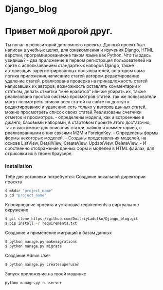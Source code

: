 # Django_blog
# Привет мой дрогой друг.
Ты попал в репозиторий дипломного проекта. Данный проект был написан в учебных целях, для ознакомления и изучения 
Django,  HTML верстки, програмиированиюна таком языке как Python.
Что ты здесь увидишь?
        - два приложение в первом регистрация пользователей на сайте с использованием стандартных наборов Django, также авторизация зарегистрированных пользователей,    во втором сама логика приложения,написание статей автором,редактирование удаление статей, реализована проверка на принадлежность статей написавших их авторов, возможность оставлять комментарии к статьям, делать отметки "мне нравится" или же убирать их, также реализована простая система просмотров статей. так же пользователи могут посмотреть список всех статей на сайте но доступ к редактированию и удалению есть только у авторов данных статей, можно просмотреть список своих статей.Реализованы счетчики отметок и просмотров.
        - определены модели, как и встроенные в джанго,  базовыми наборами, в стартовом проекте этого достаточно, так и кастомные для описания статей, лайков и комментариев, с реализованными в них связями M2M и ForeignKey.
        - Определены формы формы некоторых моделей.
        - Созданы представления моделей, на основе ListView, DetailView, CreateView, UpdateView, DeleteView.
        - И собственно отображение данных форм и моделей в HTML файлах, для отрисовки их в твоем браузере.


### Installation

Тебе для установки потребуется:
Создание локальной директории проекта
```sh
$ mkdir "project_name"
$ cd "project_name"
```

Клонирование проекта и установка requirements в виртуальное окружение
```sh
$ git clone https://github.com/DmitriyLadutko/Django_blog.git
$ pip install -r requirements.txt
```
Создание и применение миграций к базам данных
```sh
$ python manage.py makemigrations
$ python manage.py migrate
```
Создание Admin User
```sh
$ python manage.py createsuperuser
```
Запуск приложение на твоей машинке
```sh
python manage.py runserver
```
